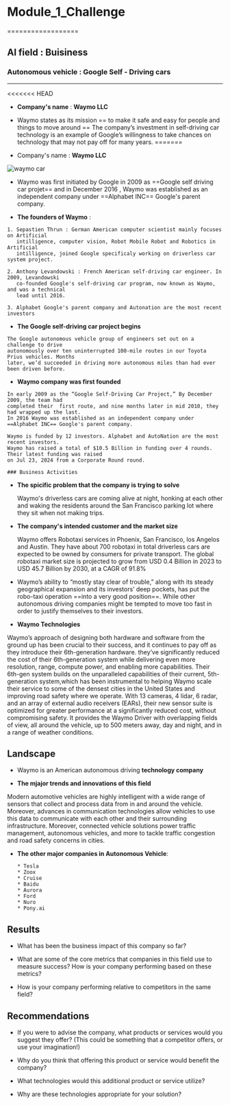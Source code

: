  # Module_1_Challenge
  ==================

 ## AI field : Buisiness

  ### Autonomous vehicle : Google Self - Driving cars 
   --------------------------------------------

<<<<<<< HEAD
   * **Company's name** : **Waymo LLC**

   * Waymo states as its mission == to make it safe and easy for people and things to move
    around == The company’s investment in self-driving car technology is an example of 
    Google’s willingness to take chances on technology that may not pay off for many years.
=======
   * Company's name : **Waymo LLC**
     

   ![waymo car](https://github.com/user-attachments/assets/ee14856c-e4de-4f14-a780-b2fa81a39b76)

   
   
   * Waymo was first initiated by Google in 2009 as ==Google self driving car projet==
     and in December 2016 , Waymo was established as an independent company under 
     ==Alphabet INC== Google's parent company.

   * **The founders of Waymo** :

    1. Sepastien Thrun : German American computer scientist mainly focuses on Artificial 
       intilligence, computer vision, Robot Mobile Robot and Robotics in Artificial 
       intilligence, joined Google specificaly working on driverless car system project.

    2. Anthony Levandowski : French American self-driving car engineer. In 2009, Levandowski 
       co-founded Google's self-driving car program, now known as Waymo, and was a technical 
       lead until 2016. 

    3. Alphabet Google's parent company and Autonation are the most recent investors

   * **The Google self-driving car project begins** 

    The Google autonomous vehicle group of engineers set out on a challenge to drive 
    autonomously over ten uninterrupted 100-mile routes in our Toyota Prius vehicles. Months 
    later, we’d succeeded in driving more autonomous miles than had ever been driven before.

   * **Waymo company was first founded** 

    In early 2009 as the “Google Self-Driving Car Project,” By December 2009, the team had 
    completed their  first route, and nine months later in mid 2010, they had wrapped up the last. 
    In 2016 Waymo was established as an independent company under ==Alphabet INC== Google's parent company.  

    Waymo is funded by 12 investors. Alphabet and AutoNation are the most recent investors.
    Waymo has raised a total of $10.5 Billion in funding over 4 rounds. Their latest funding was raised 
    on Jul 23, 2024 from a Corporate Round round.
   
    ### Business Activities

* **The spicific problem that the company is trying to solve**

  Waymo's driverless cars are coming alive at night, honking at each other and waking the residents around 
  the San Francisco parking lot where they sit when not making trips.

* **The company's intended customer and the market size**

  Waymo offers Robotaxi services in Phoenix, San Francisco, los Angelos and Austin. They have about 700 robotaxi 
  in total driverless cars are expected to be owned by consumers for private transport.
  The global robotaxi market size is projected to grow from USD 0.4 Billion in 2023 to USD 45.7 Billion by 2030,
  at a CAGR of 91.8%

* Waymo’s ability to “mostly stay clear of trouble,” along with its steady geographical expansion and its
  investors’ deep pockets, has put the robo-taxi operation ==into a very good position==. While other autonomous
  driving companies might be tempted to move too fast in order to justify themselves to their investors.

* **Waymo Technologies**

Waymo’s approach of designing both hardware and software from the ground up has been crucial to their success, 
and it continues to pay off as they introduce their 6th-generation hardware. they’ve significantly reduced the 
cost of their 6th-generation system while delivering even more resolution, range, compute power, and enabling 
more capabilities.
Their 6th-gen system builds on the unparalleled capabilities of their current, 5th-generation system,which has been instrumental to helping Waymo scale their service to some of the densest cities in the United States and improving road safety where we operate. With 13 cameras, 4 lidar, 6 radar, and an array of external audio receivers (EARs), their new sensor suite is optimized for greater performance at a significantly reduced cost, without compromising safety. It provides the Waymo Driver with overlapping fields of view, all around the vehicle, up to 500 meters away, day and night, and in a range of weather conditions.

## Landscape

* Waymo is an American autonomous driving **technology company**

* **The mjajor trends and innovations of this field** 

Modern automotive vehicles are highly intelligent with a wide range of sensors that collect and process data from in and around the vehicle. Moreover, advances in communication technologies allow vehicles to use this data to communicate with each other and their surrounding infrastructure. Moreover, connected vehicle solutions power traffic management, autonomous vehicles, and more to tackle traffic congestion and road safety concerns in cities.

* **The other major companies in Autonomous Vehicle**:

      * Tesla
      * Zoox
      * Cruise
      * Baidu
      * Aurora
      * Ford
      * Nuro
      * Pony.ai

## Results

* What has been the business impact of this company so far?

* What are some of the core metrics that companies in this field use to measure success? How is your company performing based on these metrics?

* How is your company performing relative to competitors in the same field?

## Recommendations

* If you were to advise the company, what products or services would you suggest they offer? (This could be something that a competitor offers, or use your imagination!)

* Why do you think that offering this product or service would benefit the company?

* What technologies would this additional product or service utilize?

* Why are these technologies appropriate for your solution?
